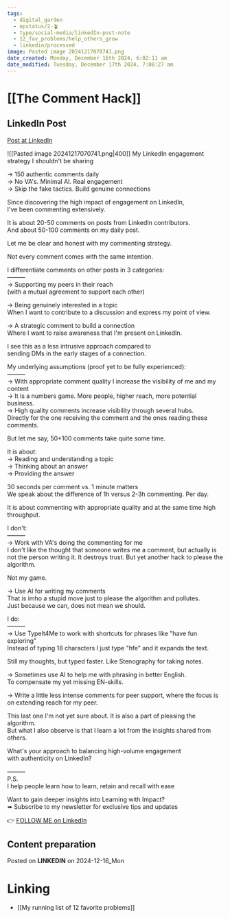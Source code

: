 ```yaml
---
tags:
  - digital_garden
  - epstatus/2-🪴
  - type/social-media/linkedIn-post-note
  - 12_fav_problems/help_others_grow
  - linkedin/processed
image: Pasted image 20241217070741.png
date_created: Monday, December 16th 2024, 6:02:11 am
date_modified: Tuesday, December 17th 2024, 7:08:27 am
---
```

# [[The Comment Hack]]
## LinkedIn Post
[Post at LinkedIn](https://www.linkedin.com/posts/sebastiankamilli_my-linkedin-engagement-strategy-i-shouldnt-activity-7274317729384349696-DHAU?utm_source=share&utm_medium=member_desktop)

![[Pasted image 20241217070741.png|400]]
My LinkedIn engagement strategy I shouldn't be sharing  
  
→ 150 authentic comments daily  
→ No VA's. Minimal AI. Real engagement  
→ Skip the fake tactics. Build genuine connections  
  
Since discovering the high impact of engagement on LinkedIn,  
I've been commenting extensively.  
  
It is about 20-50 comments on posts from LinkedIn contributors.  
And about 50-100 comments on my daily post.  
  
Let me be clear and honest with my commenting strategy.  
  
Not every comment comes with the same intention.  
  
I differentiate comments on other posts in 3 categories:  
———  
→ Supporting my peers in their reach  
(with a mutual agreement to support each other)  
  
→ Being genuinely interested in a topic  
When I want to contribute to a discussion and express my point of view.  
  
→ A strategic comment to build a connection  
Where I want to raise awareness that I'm present on LinkedIn.  
  
I see this as a less intrusive approach compared to  
sending DMs in the early stages of a connection.  
  
My underlying assumptions (proof yet to be fully experienced):  
———  
→ With appropriate comment quality I increase the visibility of me and my content  
→ It is a numbers game. More people, higher reach, more potential business.  
→ High quality comments increase visibility through several hubs.  
Directly for the one receiving the comment and the ones reading these comments.  
  
But let me say, 50+100 comments take quite some time.  
  
It is about:  
→ Reading and understanding a topic  
→ Thinking about an answer  
→ Providing the answer  
  
30 seconds per comment vs. 1 minute matters  
We speak about the difference of 1h versus 2-3h commenting. Per day.  
  
It is about commenting with appropriate quality and at the same time high throughput.  
  
I don't:  
———  
→ Work with VA's doing the commenting for me  
I don't like the thought that someone writes me a comment, but actually is not the person writing it. It destroys trust. But yet another hack to please the algorithm.  
  
Not my game.  
  
→ Use AI for writing my comments  
That is imho a stupid move just to please the algorithm and pollutes.  
Just because we can, does not mean we should.  
  
I do:  
———  
→ Use TypeIt4Me to work with shortcuts for phrases like "have fun exploring"  
Instead of typing 18 characters I just type "hfe" and it expands the text.  
  
Still my thoughts, but typed faster. Like Stenography for taking notes.  
  
→ Sometimes use AI to help me with phrasing in better English.  
To compensate my yet missing EN-skills.  
  
→ Write a little less intense comments for peer support, where the focus is on extending reach for my peer.  
  
This last one I'm not yet sure about. It is also a part of pleasing the algorithm.  
But what I also observe is that I learn a lot from the insights shared from others.  
  
What's your approach to balancing high-volume engagement  
with authenticity on LinkedIn?  
  
———  
P.S.  
I help people learn how to learn, retain and recall with ease  
  
Want to gain deeper insights into Learning with Impact?  
➠ Subscribe to my newsletter for exclusive tips and updates

👉 [FOLLOW ME on LinkedIn](https://www.linkedin.com/comm/mynetwork/discovery-see-all?usecase=PEOPLE_FOLLOWS&followMember=sebastiankamilli)

## Content preparation

Posted on **LINKEDIN** on 2024-12-16_Mon
# Linking
+ [[My running list of 12 favorite problems]]